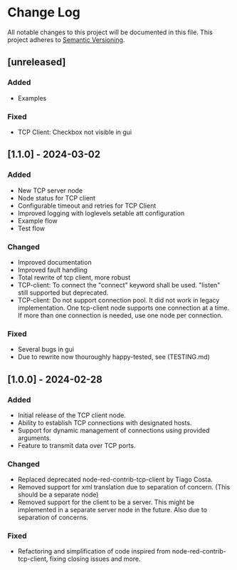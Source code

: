 # Change Log

All notable changes to this project will be documented in this file. This project adheres to [Semantic Versioning](http://semver.org/).

## [unreleased]

### Added
- Examples

### Fixed
- TCP Client: Checkbox not visible in gui

## [1.1.0] - 2024-03-02
### Added
- New TCP server node
- Node status for TCP client
- Configurable timeout and retries for TCP Client
- Improved logging with loglevels setable att configuration
- Example flow
- Test flow

### Changed
- Improved documentation
- Improved fault handling
- Total rewrite of tcp client, more robust
- TCP-client: To connect the "connect" keyword shall be used. "listen" still supported but deprecated.
- TCP-client: Do not support connection pool. It did not work in legacy implementation. One tcp-client node supports one connection at a time. If more than one connection is needed, use one node per connection.

### Fixed
- Several bugs in gui
- Due to rewrite now thouroughly happy-tested, see (TESTING.md)

## [1.0.0] - 2024-02-28
### Added
- Initial release of the TCP client node.
- Ability to establish TCP connections with designated hosts.
- Support for dynamic management of connections using provided arguments.
- Feature to transmit data over TCP ports.

### Changed
- Replaced deprecated node-red-contrib-tcp-client by Tiago Costa.
- Removed support for xml translation due to separation of concern. (This 
should be a separate node)
- Removed support for the client to be a server. This might be implemented in a separate server node in the future. Also due to separation of concerns.

### Fixed
- Refactoring and simplification of code inspired from node-red-contrib-tcp-client, fixing closing issues and more.

